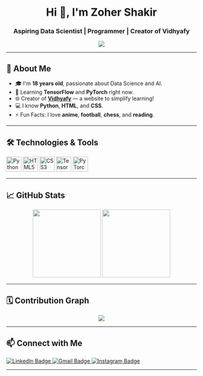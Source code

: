 <h1 align="center">Hi 👋, I'm Zoher Shakir</h1>
<h3 align="center">Aspiring Data Scientist | Programmer | Creator of Vidhyafy</h3>

<p align="center">
  <img src="https://readme-typing-svg.demolab.com/?lines=AI/ML + ENGINEER;Learning+TensorFlow+%26+PyTorch;Anime+%7C+Football+%7C+Chess+%7C+Reading&font=Fira%20Code&center=true&width=440&height=45&color=00ADB5&vCenter=true&pause=1000&size=22" />
</p>

---

## 🌟 About Me

- 🎓 I'm **18 years old**, passionate about Data Science and AI.
- 🧠 Learning **TensorFlow** and **PyTorch** right now.
- 🌐 Creator of [**Vidhyafy**](https://vidhyafy.pages.dev) — a website to simplify learning!
- 💻 I know **Python**, **HTML**, and **CSS**.
- ⚡ Fun Facts: I love **anime**, **football**, **chess**, and **reading**.
---

## 🛠️ Technologies & Tools

<p>
  <img src="https://cdn.jsdelivr.net/gh/devicons/devicon/icons/python/python-original.svg" height="40" alt="Python" />
  <img src="https://cdn.jsdelivr.net/gh/devicons/devicon/icons/html5/html5-original.svg" height="40" alt="HTML5" />
  <img src="https://cdn.jsdelivr.net/gh/devicons/devicon/icons/css3/css3-original.svg" height="40" alt="CSS3" />
  <img src="https://cdn.jsdelivr.net/gh/devicons/devicon/icons/tensorflow/tensorflow-original.svg" height="40" alt="TensorFlow" />
  <img src="https://cdn.jsdelivr.net/gh/devicons/devicon/icons/pytorch/pytorch-original.svg" height="40" alt="PyTorch" />
</p>

---

## 📈 GitHub Stats

<div align="center">
  <img src="https://github-readme-stats.vercel.app/api?username=zohairshakir&show_icons=true&theme=dracula&hide_border=false" height="180px"/>
  <img src="https://github-readme-stats.vercel.app/api/top-langs/?username=zohairshakir&layout=compact&theme=dracula&hide_border=false" height="180px"/>
</div>

---

## 🗓️ Contribution Graph

<div align="center">
  <img src="https://github-readme-activity-graph.cyclic.app/graph?username=zohairshakir&theme=dracula&hide_border=false" />
</div>

---

## 📫 Connect with Me

<p align="left">
  <a href="https://linkedin.com/in/your-linkedin" target="_blank">
    <img src="https://img.shields.io/badge/LinkedIn-0077B5?style=for-the-badge&logo=linkedin&logoColor=white" alt="LinkedIn Badge"/>
  </a>
  <a href="mailto:your-email@gmail.com">
    <img src="https://img.shields.io/badge/Gmail-D14836?style=for-the-badge&logo=gmail&logoColor=white" alt="Gmail Badge"/>
  </a>
  <a href="https://instagram.com/your-instagram" target="_blank">
    <img src="https://img.shields.io/badge/Instagram-E4405F?style=for-the-badge&logo=instagram&logoColor=white" alt="Instagram Badge"/>
  </a>
</p>

---

